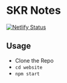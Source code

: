 # SKR Notes

[![Netlify Status](https://api.netlify.com/api/v1/badges/7509d8d4-e233-4709-91ed-86a8e9546bdb/deploy-status)](https://app.netlify.com/sites/skrnotes/deploys)

## Usage

- Clone the Repo
- `cd website`
- `npm start`
